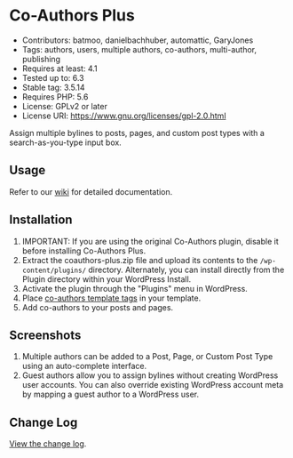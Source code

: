 ﻿# Co-Authors Plus

* Contributors: batmoo, danielbachhuber, automattic, GaryJones
* Tags: authors, users, multiple authors, co-authors, multi-author, publishing
* Requires at least: 4.1
* Tested up to: 6.3
* Stable tag: 3.5.14
* Requires PHP: 5.6
* License: GPLv2 or later
* License URI: https://www.gnu.org/licenses/gpl-2.0.html

Assign multiple bylines to posts, pages, and custom post types with a search-as-you-type input box.

## Usage

Refer to our [wiki](https://github.com/Automattic/Co-Authors-Plus/wiki) for detailed documentation.

## Installation

1. IMPORTANT: If you are using the original Co-Authors plugin, disable it before installing Co-Authors Plus.
2. Extract the coauthors-plus.zip file and upload its contents to the `/wp-content/plugins/` directory. Alternately, you can install directly from the Plugin directory within your WordPress Install.
3. Activate the plugin through the "Plugins" menu in WordPress.
4. Place [co-authors template tags](https://github.com/Automattic/Co-Authors-Plus/wiki/Template-tags) in your template.
5. Add co-authors to your posts and pages.

## Screenshots

1. Multiple authors can be added to a Post, Page, or Custom Post Type using an auto-complete interface.
2. Guest authors allow you to assign bylines without creating WordPress user accounts. You can also override existing WordPress account meta by mapping a guest author to a WordPress user.

## Change Log

[View the change log](https://github.com/Automattic/Co-Authors-Plus/blob/master/CHANGELOG.md).
